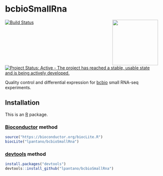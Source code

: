 # bcbioSmallRna

<img src="https://github.com/lpantano/bcbioSmallRna/raw/master/inst/sticker/bcbioSmallRna.png" width="150" height="150" align="right"/>

[![Build Status](https://travis-ci.org/lpantano/bcbioSmallRna.svg?branch=master)](https://travis-ci.org/lpantano/bcbioSmallRna)
[![Project Status: Active - The project has reached a stable, usable state and is being actively developed.](http://www.repostatus.org/badges/latest/active.svg)](http://www.repostatus.org/#active)


Quality control and differential expression for [bcbio][] small RNA-seq experiments.


## Installation

This is an [R][] package.

### [Bioconductor][] method

```r
source("https://bioconductor.org/biocLite.R")
biocLite("lpantano/bcbioSmallRna")
```

### [devtools][] method

```r
install.packages("devtools")
devtools::install_github("lpantano/bcbioSmallRna")
```


[bcbio]: https://github.com/chapmanb/bcbio-nextgen
[bioconductor]: https://bioconductor.org
[devtools]: https://cran.r-project.org/package=devtools
[r]: https://www.r-project.org
[rmarkdown]: http://rmarkdown.rstudio.com